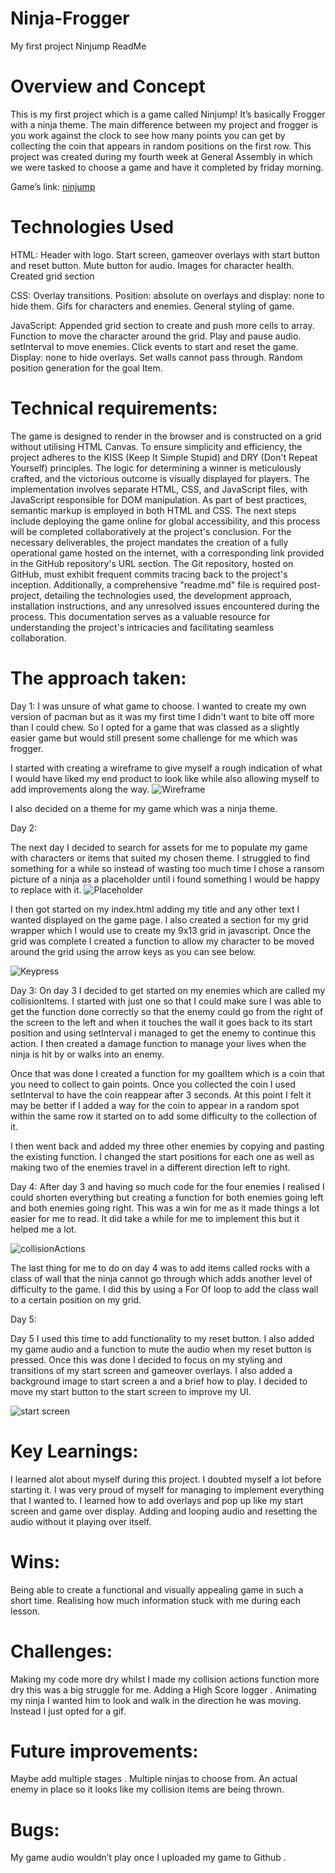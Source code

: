 # Ninja-Frogger
My first project
Ninjump ReadMe


# Overview and Concept

This is my first project which is a game called Ninjump! It’s basically Frogger with a ninja theme. The main difference between my project and frogger is you work against the clock to see how many points you can get by collecting the coin that appears in random positions on the first row. This project was created during my fourth week at General Assembly in which we were tasked to choose a game and have it completed by friday morning.

Game’s link: [ninjump]( https://jerrellbb.github.io/Ninja-Frogger/)

# Technologies Used

HTML:
Header with logo.
Start screen, gameover overlays with start button and reset button.
Mute button for audio.
Images for character health.
Created grid section


CSS:
Overlay transitions.
Position:  absolute on overlays and display: none to hide them.
Gifs for characters and enemies.
General styling of game.


JavaScript:
Appended grid section to create and push more cells to array.
Function  to move the character around the grid.
Play and pause audio.
setInterval to move enemies.
Click events to start and reset the game.
Display: none to hide overlays.
Set walls cannot pass through.
Random position generation for the goal Item.

# Technical requirements:
 The game is designed to render in the browser and is constructed on a grid without utilising HTML Canvas. To ensure simplicity and efficiency, the project adheres to the KISS (Keep It Simple Stupid) and DRY (Don't Repeat Yourself) principles. The logic for determining a winner is meticulously crafted, and the victorious outcome is visually displayed for players. The implementation involves separate HTML, CSS, and JavaScript files, with JavaScript responsible for DOM manipulation. As part of best practices, semantic markup is employed in both HTML and CSS. The next steps include deploying the game online for global accessibility, and this process will be completed collaboratively at the project's conclusion.
For the necessary deliverables, the project mandates the creation of a fully operational game hosted on the internet, with a corresponding link provided in the GitHub repository's URL section. The Git repository, hosted on GitHub, must exhibit frequent commits tracing back to the project's inception. Additionally, a comprehensive "readme.md" file is required post-project, detailing the technologies used, the development approach, installation instructions, and any unresolved issues encountered during the process. This documentation serves as a valuable resource for understanding the project's intricacies and facilitating seamless collaboration.

# The approach taken:

Day 1:
I was unsure of what game to choose. I wanted to create my own version of  pacman but as it was my first time I didn't want to bite off more than I could chew. So I opted for a game that was classed as a slightly easier game but would still present some challenge for me which was frogger.

I started with creating a wireframe to give myself a rough indication of what I would have liked my end product to look like while also allowing myself to add improvements along the way. 
![Wireframe](./assets/wireframe.png)

I also decided on a theme for my game which was a ninja theme.

Day 2:

The next day I decided to search for assets for me to populate my game with characters or items that suited my chosen theme. I struggled to find something for a while so instead of wasting too much time I chose a ransom picture of a ninja as a placeholder until i found something I would be happy to replace with it.
![Placeholder](./assets/placeholder.png)


I then got started on my index.html adding my title and any other text I wanted displayed on the game page. I also created a section for my grid wrapper which I would use to create my 9x13 grid in javascript. Once the grid was complete I created a function to allow my character to be moved around the grid using the arrow keys as you can see below.

![Keypress](./assets/keypress.png)

Day 3:
On day 3 I decided to get started on my enemies which are called my collisionItems. I started with just one so that I could make sure I was able to get the function done correctly so that the enemy could go from the right of the screen to the left and when it touches the wall it goes back to its start position and using setInterval i managed to get the enemy to continue this action. I then created a damage function to manage your lives when the ninja is hit by or walks into an enemy.

 Once that was done I created a function for my goalItem which is a coin that you need to collect to gain points. Once you collected the coin I used setInterval to have the coin reappear after 3 seconds. At this point I felt it may be better if I added a way for the coin to appear in a random spot within the same row it started on to add some difficulty to the collection of it.

I then went back and added my three other enemies by copying and pasting the existing function. I  changed the  start positions for each one as well as making two of the enemies travel in a different direction left to right.















Day 4:
After day 3 and having so much code for the four enemies I realised I could shorten everything but creating a function for both enemies going left and both enemies going right. This was a win for me as it made things a lot easier for me to read. It did take a while for me to implement this but it helped me a lot. 

![collisionActions](./assets/collisionactions.png)

The last thing for me to do on day 4 was to add items called rocks with a class of wall that the ninja cannot go through which adds another level of difficulty to the game. I did this by using a For Of loop to add the class wall to a certain position on my grid.








Day 5:
 
Day 5 I used this time to add functionality to my reset button. I also added my game audio and a function to mute the audio when my reset button is pressed. Once this was done I decided to focus on my styling and transitions of my start screen and gameover overlays. I also added a background image to start screen a and a brief how to play. I decided to move my start button to the start screen to improve my UI.

![start screen](./assets/startscreen.png)

# Key Learnings:
I learned alot about myself during this project. I doubted myself a lot before starting it. I was very proud of myself for managing to implement everything that I wanted to.
I learned how to add overlays and pop up like my start screen and game over display.
Adding and looping audio and resetting the audio without it playing over itself.

# Wins:
Being able to create a functional and visually appealing game in such a short time.
Realising how much information stuck with me during each lesson.


# Challenges:
Making my code more dry whilst I made my collision actions function more dry this was a big struggle for me.
Adding a High Score logger .
Animating my ninja I wanted him to look and walk in the direction he was moving. Instead I just opted for a gif. 

# Future improvements:
Maybe add multiple stages .
Multiple ninjas to choose from.
An actual enemy in place so it looks like my collision items are being thrown.

# Bugs:
My game audio wouldn’t play once I uploaded my game to Github .
